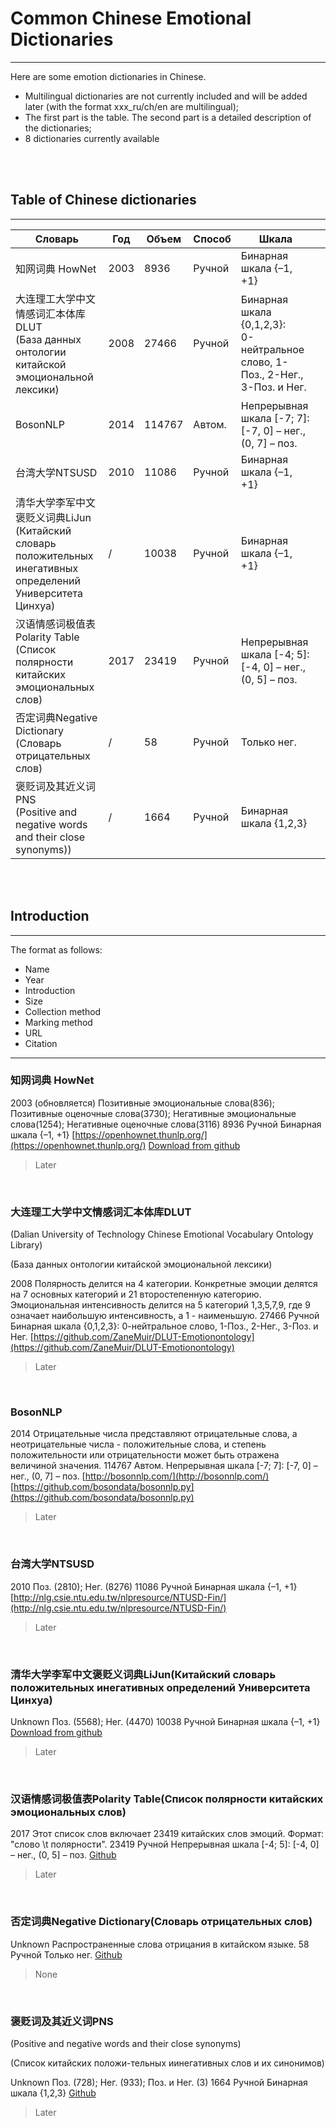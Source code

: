 # Common Chinese Emotional Dictionaries 
---
Here are some emotion dictionaries in Chinese.
- Multilingual dictionaries are not currently included and will be added later (with the format xxx_ru/ch/en are multilingual);
- The first part is the table. The second part is a detailed description of the dictionaries; 
- 8 dictionaries currently available

<br><br>

## Table of Chinese dictionaries
---


| **Словарь**                                                  | Год  | Объем  | Способ | Шкала                                                        |      |
| ------------------------------------------------------------ | ---- | ------ | ------ | ------------------------------------------------------------ | ---- |
| 知网词典 HowNet                                              | 2003 | 8936   | Ручной | Бинарная шкала {–1, +1}                                      |      |
| 大连理工大学中文情感词汇本体库DLUT<br>(База данных онтологии китайской эмоциональной лексики) | 2008 | 27466  | Ручной | Бинарная шкала {0,1,2,3}:<br>0-нейтральное слово, 1-Поз., 2-Нег., 3-Поз. и Нег. |      |
| BosonNLP                                                     | 2014 | 114767 | Автом. | Непрерывная шкала \[-7; 7]: <br>\[-7, 0] – нег., (0, 7] – поз. |      |
| 台湾大学NTSUSD                                               | 2010 | 11086  | Ручной | Бинарная шкала {–1, +1}                                      |      |
| 清华大学李军中文褒贬义词典LiJun<br>(Китайский словарь положительных инегативных определений Университета Цинхуа) | /    | 10038  | Ручной | Бинарная шкала {–1, +1}                                      |      |
| 汉语情感词极值表Polarity Table<br>(Список полярности китайских эмоциональных слов) | 2017 | 23419  | Ручной | Непрерывная шкала \[-4; 5]: <br>\[-4, 0] – нег., (0, 5] – поз. |      |
| 否定词典Negative Dictionary<br>(Словарь отрицательных слов)  | /    | 58     | Ручной | Только нег.                                                  |      |
| 褒贬词及其近义词PNS <br>(Positive and negative words and their close synonyms)) | /    | 1664   | Ручной | Бинарная шкала {1,2,3}                                       |      |

<br>
<br>

## Introduction
---

The format as follows:
- Name
- Year
- Introduction
- Size
- Collection method
- Marking method
- URL
- Citation
---

### 知网词典 HowNet
2003 (обновляется)
Позитивные эмоциональные слова(836); Позитивные оценочные слова(3730); Негативные эмоциональные слова(1254); Негативные оценочные слова(3116)
8936
Ручной
Бинарная шкала {–1, +1}
[https://openhownet.thunlp.org/](https://openhownet.thunlp.org/)
[Download from github](https://github.com/ZaneMuir/DLUT-Emotionontology/blob/master/%E6%83%85%E6%84%9F%E8%AF%8D%E6%B1%87/%E6%83%85%E6%84%9F%E8%AF%8D%E6%B1%87%E6%9C%AC%E4%BD%93.zip)
>   Later


<br>

### 大连理工大学中文情感词汇本体库DLUT

(Dalian University of Technology Chinese Emotional Vocabulary Ontology Library)

(База данных онтологии китайской эмоциональной лексики)

2008
Полярность делится на 4 категории. Конкретные эмоции делятся на 7 основных категорий и 21 второстепенную категорию. Эмоциональная интенсивность делится на 5 категорий 1,3,5,7,9, где 9 означает наибольшую интенсивность, а 1 - наименьшую.
27466
Ручной
Бинарная шкала {0,1,2,3}: 0-нейтральное слово, 1-Поз., 2-Нег., 3-Поз. и Нег.
[https://github.com/ZaneMuir/DLUT-Emotionontology](https://github.com/ZaneMuir/DLUT-Emotionontology) 
>Later

<br>

### BosonNLP
2014
Отрицательные числа представляют отрицательные слова, а неотрицательные числа - положительные слова, и степень положительности или отрицательности может быть отражена величиной значения.
114767
Автом.
Непрерывная шкала \[-7; 7]:  \[-7, 0] – нег., (0, 7] – поз.
[http://bosonnlp.com/](http://bosonnlp.com/)
[https://github.com/bosondata/bosonnlp.py](https://github.com/bosondata/bosonnlp.py)
>Later

<br>

### 台湾大学NTSUSD
2010
Поз. (2810); Нег. (8276)
11086
Ручной
Бинарная шкала {–1, +1}
[http://nlg.csie.ntu.edu.tw/nlpresource/NTUSD-Fin/](http://nlg.csie.ntu.edu.tw/nlpresource/NTUSD-Fin/) 
>Later

<br>

### 清华大学李军中文褒贬义词典LiJun(Китайский словарь положительных инегативных определений Университета Цинхуа)

Unknown
Поз. (5568); Нег. (4470)
10038
Ручной
Бинарная шкала {–1, +1}
[Download from github](https://github.com/Shimon-Guo/chinese_sentiment_dictionary/tree/master/file/%E6%83%85%E6%84%9F%E8%AF%8D%E5%85%B8/%E6%B8%85%E5%8D%8E%E5%A4%A7%E5%AD%A6%E6%9D%8E%E5%86%9B%E4%B8%AD%E6%96%87%E8%A4%92%E8%B4%AC%E4%B9%89%E8%AF%8D%E5%85%B8)
>Later


<br>

### 汉语情感词极值表Polarity Table(Список полярности китайских эмоциональных слов)

2017
Этот список слов включает 23419 китайских слов эмоций. Формат: "слово \t полярности".
23419
Ручной
Непрерывная шкала \[-4; 5]: \[-4, 0] – нег., (0, 5] – поз.
[Github](https://github.com/ppzhenghua/SentimentAnalysisDictionary/tree/main/%E6%B1%89%E8%AF%AD%E6%83%85%E6%84%9F%E8%AF%8D%E6%9E%81%E5%80%BC%E8%A1%A8)
> Later

<br>

### 否定词典Negative Dictionary(Словарь отрицательных слов)

Unknown
Распространенные слова отрицания в китайском языке.
58
Ручной
Только нег.
[Github](https://github.com/ppzhenghua/SentimentAnalysisDictionary/tree/main/%E5%90%A6%E5%AE%9A%E8%AF%8D%E5%85%B8)
> None

<br>

### 褒贬词及其近义词PNS

(Positive and negative words and their close synonyms)

(Список китайских положи-тельных иинегативных слов и их синонимов)

Unknown
Поз. (728); Нег. (933); Поз. и Нег. (3)
1664
Ручной
Бинарная шкала {1,2,3}
[Github](https://github.com/ppzhenghua/SentimentAnalysisDictionary/tree/main/%E8%A4%92%E8%B4%AC%E8%AF%8D%E5%8F%8A%E5%85%B6%E8%BF%91%E4%B9%89%E8%AF%8D)
>Later

